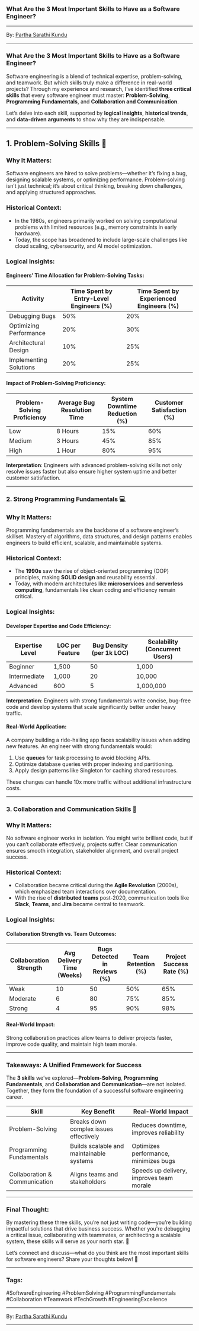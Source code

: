 ### **What Are the 3 Most Important Skills to Have as a Software Engineer?**

---

 By: [Partha Sarathi Kundu](https://www.linkedin.com/in/partha-sarathi-kundu/recent-activity/articles/)

---

### **What Are the 3 Most Important Skills to Have as a Software Engineer?**

Software engineering is a blend of technical expertise, problem-solving, and teamwork. But which skills truly make a difference in real-world projects? Through my experience and research, I’ve identified **three critical skills** that every software engineer must master: **Problem-Solving**, **Programming Fundamentals**, and **Collaboration and Communication**.

Let’s delve into each skill, supported by **logical insights**, **historical trends**, and **data-driven arguments** to show why they are indispensable.

---

## **1. Problem-Solving Skills** 🧠

### **Why It Matters**:
Software engineers are hired to solve problems—whether it’s fixing a bug, designing scalable systems, or optimizing performance. Problem-solving isn’t just technical; it’s about critical thinking, breaking down challenges, and applying structured approaches.

### **Historical Context**:
- In the 1980s, engineers primarily worked on solving computational problems with limited resources (e.g., memory constraints in early hardware).  
- Today, the scope has broadened to include large-scale challenges like cloud scaling, cybersecurity, and AI model optimization.

### **Logical Insights**:
#### Engineers’ Time Allocation for Problem-Solving Tasks:
| Activity                     | Time Spent by Entry-Level Engineers (%) | Time Spent by Experienced Engineers (%) |
|------------------------------|-----------------------------------------|-----------------------------------------|
| Debugging Bugs               | 50%                                    | 20%                                    |
| Optimizing Performance       | 20%                                    | 30%                                    |
| Architectural Design         | 10%                                    | 25%                                    |
| Implementing Solutions       | 20%                                    | 25%                                    |

#### Impact of Problem-Solving Proficiency:
| Problem-Solving Proficiency | Average Bug Resolution Time | System Downtime Reduction (%) | Customer Satisfaction (%) |
|-----------------------------|----------------------------|-------------------------------|---------------------------|
| Low                        | 8 Hours                   | 15%                          | 60%                       |
| Medium                     | 3 Hours                   | 45%                          | 85%                       |
| High                       | 1 Hour                    | 80%                          | 95%                       |

**Interpretation**: Engineers with advanced problem-solving skills not only resolve issues faster but also ensure higher system uptime and better customer satisfaction.

---

### **2. Strong Programming Fundamentals** 💻

### **Why It Matters**:
Programming fundamentals are the backbone of a software engineer’s skillset. Mastery of algorithms, data structures, and design patterns enables engineers to build efficient, scalable, and maintainable systems.

### **Historical Context**:
- The **1990s** saw the rise of object-oriented programming (OOP) principles, making **SOLID design** and reusability essential.  
- Today, with modern architectures like **microservices** and **serverless computing**, fundamentals like clean coding and efficiency remain critical.

### **Logical Insights**:
#### Developer Expertise and Code Efficiency:
| Expertise Level        | LOC per Feature | Bug Density (per 1k LOC) | Scalability (Concurrent Users) |
|-------------------------|-----------------|--------------------------|--------------------------------|
| Beginner               | 1,500           | 50                       | 1,000                          |
| Intermediate           | 1,000           | 20                       | 10,000                         |
| Advanced               | 600             | 5                        | 1,000,000                      |

**Interpretation**: Engineers with strong fundamentals write concise, bug-free code and develop systems that scale significantly better under heavy traffic.

#### Real-World Application:
A company building a ride-hailing app faces scalability issues when adding new features. An engineer with strong fundamentals would:  
1. Use **queues** for task processing to avoid blocking APIs.  
2. Optimize database queries with proper indexing and partitioning.  
3. Apply design patterns like Singleton for caching shared resources.

These changes can handle 10x more traffic without additional infrastructure costs.

---

### **3. Collaboration and Communication Skills** 🤝

### **Why It Matters**:
No software engineer works in isolation. You might write brilliant code, but if you can’t collaborate effectively, projects suffer. Clear communication ensures smooth integration, stakeholder alignment, and overall project success.

### **Historical Context**:
- Collaboration became critical during the **Agile Revolution** (2000s), which emphasized team interactions over documentation.  
- With the rise of **distributed teams** post-2020, communication tools like **Slack**, **Teams**, and **Jira** became central to teamwork.

### **Logical Insights**:
#### Collaboration Strength vs. Team Outcomes:
| Collaboration Strength | Avg Delivery Time (Weeks) | Bugs Detected in Reviews (%) | Team Retention (%) | Project Success Rate (%) |
|-------------------------|---------------------------|-------------------------------|---------------------|--------------------------|
| Weak                   | 10                        | 50                            | 50%                 | 65%                      |
| Moderate               | 6                         | 80                            | 75%                 | 85%                      |
| Strong                 | 4                         | 95                            | 90%                 | 98%                      |

#### Real-World Impact:
Strong collaboration practices allow teams to deliver projects faster, improve code quality, and maintain high team morale.

---

### **Takeaways: A Unified Framework for Success**

The **3 skills** we’ve explored—**Problem-Solving**, **Programming Fundamentals**, and **Collaboration and Communication**—are not isolated. Together, they form the foundation of a successful software engineering career.

| Skill                  | Key Benefit                                    | Real-World Impact                          |  
|------------------------|-----------------------------------------------|-------------------------------------------|  
| Problem-Solving        | Breaks down complex issues effectively        | Reduces downtime, improves reliability    |  
| Programming Fundamentals | Builds scalable and maintainable systems      | Optimizes performance, minimizes bugs     |  
| Collaboration & Communication | Aligns teams and stakeholders                | Speeds up delivery, improves team morale  |  

---

### **Final Thought**:
By mastering these three skills, you’re not just writing code—you’re building impactful solutions that drive business success. Whether you're debugging a critical issue, collaborating with teammates, or architecting a scalable system, these skills will serve as your north star. 🚀  

Let’s connect and discuss—what do you think are the most important skills for software engineers? Share your thoughts below! 🌟  

---

### Tags:  
#SoftwareEngineering #ProblemSolving #ProgrammingFundamentals #Collaboration #Teamwork #TechGrowth #EngineeringExcellence

---

 By: [Partha Sarathi Kundu](https://www.linkedin.com/in/partha-sarathi-kundu/recent-activity/articles/)

---